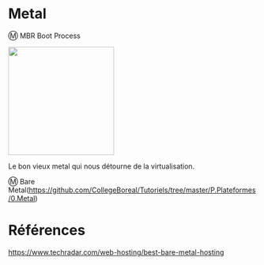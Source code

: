 # Metal


:m: MBR Boot Process

<img src="images/BOOT-MBR1.png" width="214" height="219"></img>

Le bon vieux metal qui nous détourne de la virtualisation.

:m: Bare Metal(https://github.com/CollegeBoreal/Tutoriels/tree/master/P.Plateformes/0.Metal)


# Références

https://www.techradar.com/web-hosting/best-bare-metal-hosting
